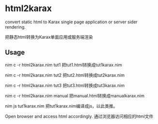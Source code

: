 # html2karax
convert static html to Karax single page application or server sider rendering.

把静态html转换为Karax单面应用或服务端渲染

## Usage
nim c -r html2karax.nim tut1
把tut1.html转换成tut1karax.nim

nim c -r html2karax.nim tut2
把tut2.html转换成tut2karax.nim

nim c -r html2karax.nim tut3
把tut3.html转换成tut3karax.nim

nim c -r html2karax.nim manual
把manual.html转换成manualkarax.nim

nim js tut1karax.nim
把tut1karax.nim编译成js，以此类推。

Open browser and access html accordingly.
通过浏览器访问相应的html文件
